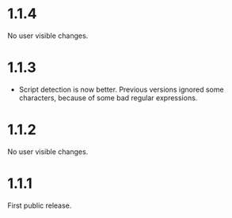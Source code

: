 
# 1.1.4

No user visible changes.

# 1.1.3

* Script detection is now better. Previous versions ignored some characters,
  because of some bad regular expressions.

# 1.1.2

No user visible changes.

# 1.1.1

First public release.
